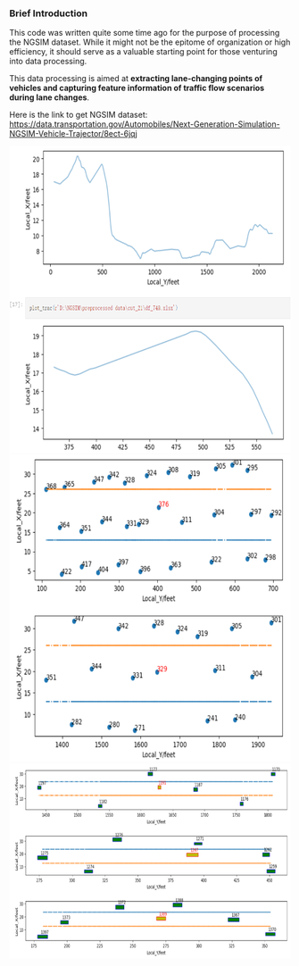 ### Brief Introduction

This code was written quite some time ago for the purpose of processing the NGSIM dataset. While it might not be the epitome of organization or high efficiency, it should serve as a valuable starting point for those venturing into data processing.

This data processing is aimed at **extracting lane-changing points of vehicles and capturing feature information of traffic flow scenarios during lane changes**.

Here is the link to get NGSIM dataset: https://data.transportation.gov/Automobiles/Next-Generation-Simulation-NGSIM-Vehicle-Trajector/8ect-6jqj



<div align=center><img width="650" height="550" src="https://github.com/YimingShu-teay/utils-for-NGSIM-data-process/blob/main/fig/fig2.png"/></div>



<div align=center><img width="650" height="550" src="https://github.com/YimingShu-teay/utils-for-NGSIM-data-process/blob/main/fig/fig3.png"/></div>



<div align=center><img width="650" height="350" src="https://github.com/YimingShu-teay/utils-for-NGSIM-data-process/blob/main/fig/fig1.png"/></div>


